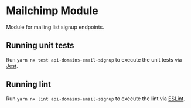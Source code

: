 <!-- gitbook-ignore -->

# Mailchimp Module

Module for mailing list signup endpoints.

## Running unit tests

Run `yarn nx test api-domains-email-signup` to execute the unit tests via [Jest](https://jestjs.io).

## Running lint

Run `yarn nx lint api-domains-email-signup` to execute the lint via [ESLint](https://eslint.org/).
